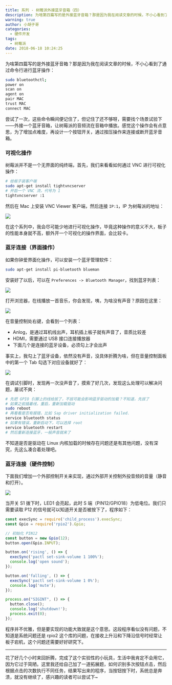 ```yaml
---
title: 系列 - 树莓派外接蓝牙音箱（四）
description: 为啥第四篇写的是外接蓝牙音箱？那是因为我在阅读文章的时候，不小心看到了通过命令行进行蓝牙操作
warning: true
author: 小胡子哥
categories:
  - 硬件开发
tags:
  - 树莓派
date: 2018-06-18 10:24:25
---
```


为啥第四篇写的是外接蓝牙音箱？那是因为我在阅读文章的时候，不小心看到了通过命令行进行蓝牙操作：

```bash
sudo bluetoothctl;
power on
scan on
agent on
pair MAC
trust MAC
connect MAC
```

尝试了一次，这些命令瞬间便记住了，但记住了还不够呀，需要找个场景试验下——外接一个蓝牙音箱，让树莓派的音频流在音箱中播放。感觉这个操作会有点意思，为了增加点难度，再设计一个按钮开关，通过按压操作来连接或断开蓝牙音箱。

### 可视化操作

树莓派并不是一个无界面的纯终端，首先，我们来看看如何通过 VNC 进行可视化操作：

```bash
# 给板子装客户端
sudo apt-get install tightvncserver
# 开启一个 VNC 流，代号为 1
tightvncserver :1
```

然后在 Mac 上安装 VNC Viewer 客户端，然后连接 `IP:1`，IP 为树莓派的地址：

![](/blogimgs/2018/06/2018-06-12-20-34-53.png)

在这个系列中，我会尽可能少地进行可视化操作，毕竟这种操作的意义不大，板子的性能本身就不高，额外开一个可视化的操作界面，会比较卡。

### 蓝牙连接（界面操作）

如果你钟爱界面化操作，可以安装一个蓝牙管理软件：

```bash
sudo apt-get install pi-bluetooth blueman
```

安装好了以后，可以在 `Preferences -> Bluetooth Manager`，找到蓝牙列表：

![](/blogimgs/2018/06/2018-06-18-23-04-53.png)

打开浏览器，在线播放一首音乐，你会发现，咦，为啥没有声音？原因在这里：

![](/blogimgs/2018/06/2018-06-17-03-03-22.png)

在音量控制处右键，会看到一个列表：

- Anlog，是通过耳机线出声，耳机插上板子就有声音了，音质比较差
- HDMI，需要通过 USB 接口连接播放器
- 下面几个是连接的蓝牙设备，必须勾上才会出声

事实上，我勾上了蓝牙设备，依然没有声音，没具体折腾为啥，但在音量控制面板中的第一个 Tab 勾选下对应设备就好了：

![](/blogimgs/2018/06/2018-06-17-03-02-32.png)

在调试引脚时，发现再一次没声音了，摸索了好几次，发现这么处理可以解决问题，屡试不爽：

```bash
# 先把 GPIO 引脚上的线给拔了，不拔可能会影响蓝牙驱动的加载？不知道，先拔了
# 如果之前插着线，重启，重新加载驱动
sudo reboot
# 再看看是否有报错，比如 Sap driver initialization failed.
service bluetooth status
# 如果有错误，重新启动下，可以选择 root
service bluetooth restart
# 然后重新连接蓝牙，一般声音就来了
```

不知道是否是驱动在 Linux 内核加载的时候存在问题还是有其他问题，没有深究，先这么凑合着处理吧。

### 蓝牙连接（硬件控制）

下面我们增加一个外部控制开关来实现，通过外部开关控制外投音频的音量（静音和打开）。

![](/blogimgs/2018/06/2018-06-18-12-08-12.png)

当开关 S1 拨下时，LED1 会亮起，此时 S 端（PIN12/GPIO18）为低电位。我们只需要读取 P12 的信号就可以知道开关是否被按下了，程序如下：

```js
const execSync = require('child_process').execSync;
const Gpio = require('rpio2').Gpio;

// 初始化 PIN12
const button = new Gpio(12);
button.open(Gpio.INPUT);

button.on('rising', () => {
  execSync('pactl set-sink-volume 1 100%');
  console.log('open sound');
});

button.on('falling', () => {
  execSync('pactl set-sink-volume 1 0%');
  console.log('mute');
});

process.on("SIGINT", () => {
  button.close();
  console.log('shutdown!');
  process.exit(0);
});
```

程序并不优雅，但是要实现的功能大致就是这个意思。这段程序看似没有问题，不知道是系统问题还是 rpio2 这个库的问题，在接收上升沿和下降沿信号时经常让板子宕机，这个问题还需要好好研究下。

---

花了好几个小时来回折腾，完成了这个实验性的小玩具，生活中我肯定不会用它，因为它过于简陋。这里我还给自己加了一道拓展题，如何识别多次按钮点击，然后根据点击的次数执行不同任务，结果写出来的程序，当按钮按下时，系统总是奔溃，就没有继续了，感兴趣的读者可以尝试下~


